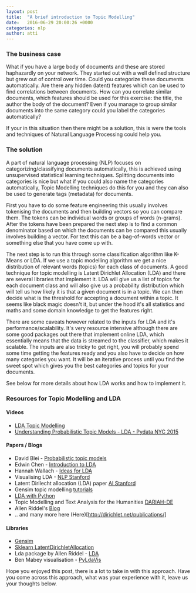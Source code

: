 ```yaml
---
layout: post
title:  "A brief introduction to Topic Modelling"
date:   2016-06-29 20:00:26 +0000
categories: nlp
author: atti
---
```


### The business case

What if you have a large body of documents and these are stored haphazardly on your network. They started out with a well defined structure but grew out of control over time. 
Could you categorize these documents automatically. Are there any hidden (latent) features which can be used to find correlations between documents. 
How can you correlate similar documents, which features should be used for this exercise: the title, the author the body of the document?
Even if you manage to group similar documents into the same category could you label the categories automatically? 

If your in this situation then there might be a solution, this is were the tools and techniques of Natural Language Processing could help you.

### The solution

A part of natural language processing (NLP) focuses on categorizing/classifying documents automatically, this is achieved using unsupervised statistical learning techniques. 
Splitting documents into categories is nice but what if you could also name the categories automatically, Topic Modelling techniques do this for you and they can also be used to generate tags (metadata) for documents.

First you have to do some feature engineering this usually involves tokenising the documents and then building vectors so you can compare them. 
The tokens can be individual words or groups of words (n-grams). After the tokens have been prepared the next step is to find a common denominator based on which the documents can be compared this usually involves building a vector.
For text this can be a bag-of-words vector or something else that you have come up with.

The next step is to run this through some classification algorithm like K-Means or LDA. If we use a topic modelling algorithm we get a nice distribution of relevant words (topics) for each class of documents. 
A good technique for topic modelling is Latent Dirichlet Allocation (LDA) and there are several libraries that implement it. 
LDA will give us a list of topics for each document class and will also give us a probability distribution which will tell us how likely it is that a given document is in a topic. 
We can then decide what is the threshold for accepting a document within a topic. It seems like black magic doesn't it, but under the hood it's all statistics and maths and some domain knowledge to get the features right.

There are some caveats however related to the inputs for LDA and it's performance/scalability. 
It's very resource intensive although there are some good packages out there that implement online LDA, which essentially means that the data is streamed to the classifier, which makes it scalable.
The inputs are also tricky to get right, you will probably spend some time getting the features ready and you also have to decide on how many categories you want. 
It will be an iterative process until you find the sweet spot which gives you the best categories and topics for your documents.

See below for more details about how LDA works and how to implement it.

### Resources for Topic Modelling and LDA

#### Videos

* [LDA Topic Modelling](https://www.youtube.com/watch?v=ePUAZ8RG-3w)
* [Understanding Probabilistic Topic Models - LDA - Pydata NYC 2015](https://www.youtube.com/watch?v=_R66X_udxZQ)

#### Papers / Blogs

* David Blei - [Probabilistic topic models](https://www.cs.princeton.edu/~blei/papers/Blei2011.pdf)
* Edwin Chen - [Introduction to LDA](http://blog.echen.me/2011/08/22/introduction-to-latent-dirichlet-allocation/)
* Hannah Wallach - [Ideas for LDA](http://dirichlet.net/pdf/hannah14topic.pdf)
* Visualising LDA - [NLP Stanford](http://nlp.stanford.edu/events/illvi2014/papers/sievert-illvi2014.pdf)
* Latent Dirilecht allocation (LDA) paper [AI Stanford](http://ai.stanford.edu/~ang/papers/jair03-lda.pdf)
* Gensim topic modelling [tutorials](http://radimrehurek.com/gensim/tutorial.html)
* [LDA with Python](https://rstudio-pubs-static.s3.amazonaws.com/79360_850b2a69980c4488b1db95987a24867a.html)
* Topic Modelling and Text Analysis for the Humanities [DARIAH-DE](https://de.dariah.eu/tatom/)
* Allen Riddel's [Blog](https://ariddell.org/wustl2012.html)
* .. and many more here (Here)[http://dirichlet.net/publications/]

#### Libraries

* [Gensim](http://radimrehurek.com/gensim/)
* [Sklearn LatentDirichletAllocation](http://scikit-learn.org/stable/auto_examples/applications/topics_extraction_with_nmf_lda.html#example-applications-topics-extraction-with-nmf-lda-py)
* Lda package by Allen Riddel - [LDA](https://github.com/ariddell/lda)
* Ben Mabey visualisation - [PyLdaVis](https://github.com/bmabey/pyLDAvis)

Hope you enjoyed this post, there is a lot to take in with this approach. Have you come across this approach, what was your experience with it, leave us your thoughts below.




